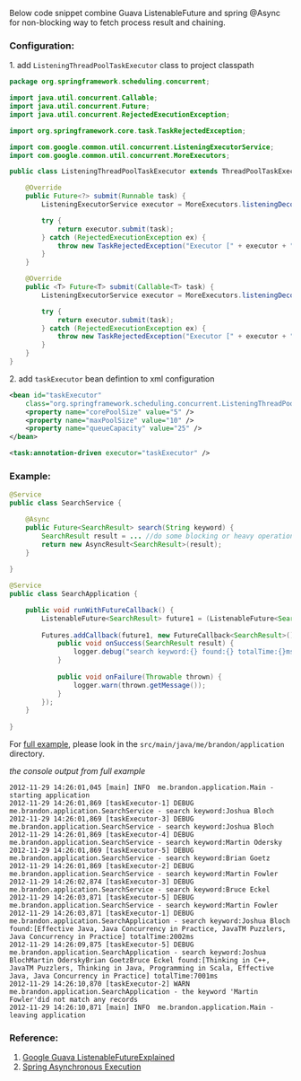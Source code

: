Below code snippet combine Guava ListenableFuture and spring @Async for non-blocking way to fetch process result and chaining.

### Configuration:

1\. add `ListeningThreadPoolTaskExecutor` class to project classpath

```java
package org.springframework.scheduling.concurrent;

import java.util.concurrent.Callable;
import java.util.concurrent.Future;
import java.util.concurrent.RejectedExecutionException;

import org.springframework.core.task.TaskRejectedException;

import com.google.common.util.concurrent.ListeningExecutorService;
import com.google.common.util.concurrent.MoreExecutors;

public class ListeningThreadPoolTaskExecutor extends ThreadPoolTaskExecutor {

	@Override
	public Future<?> submit(Runnable task) {
		ListeningExecutorService executor = MoreExecutors.listeningDecorator(getThreadPoolExecutor());

		try {
			return executor.submit(task);
		} catch (RejectedExecutionException ex) {
			throw new TaskRejectedException("Executor [" + executor + "] did not accept task: " + task, ex);
		}
	}

	@Override
	public <T> Future<T> submit(Callable<T> task) {
		ListeningExecutorService executor = MoreExecutors.listeningDecorator(getThreadPoolExecutor());

		try {
			return executor.submit(task);
		} catch (RejectedExecutionException ex) {
			throw new TaskRejectedException("Executor [" + executor + "] did not accept task: " + task, ex);
		}
	}
}
```
2\. add `taskExecutor` bean defintion to xml configuration
	
```xml
<bean id="taskExecutor"
	class="org.springframework.scheduling.concurrent.ListeningThreadPoolTaskExecutor">
	<property name="corePoolSize" value="5" />
	<property name="maxPoolSize" value="10" />
	<property name="queueCapacity" value="25" />
</bean>

<task:annotation-driven executor="taskExecutor" />
````	
	
### Example:

```java
@Service
public class SearchService {

	@Async
	public Future<SearchResult> search(String keyword) {
		SearchResult result = ... //do some blocking or heavy operation here
		return new AsyncResult<SearchResult>(result);
	}
	
}

@Service
public class SearchApplication {

	public void runWithFutureCallback() {	
		ListenableFuture<SearchResult> future1 = (ListenableFuture<SearchResult>) searchService.search("Joshua Bloch");
		
		Futures.addCallback(future1, new FutureCallback<SearchResult>() {
			public void onSuccess(SearchResult result) {
				logger.debug("search keyword:{} found:{} totalTime:{}ms", new Object[] { result.getKeyword(), result.getRecords(), result.getTotalTime() });
			}
	
			public void onFailure(Throwable thrown) {
				logger.warn(thrown.getMessage());
			}
		});
	}
	
}
```

For <a href="tree/master/src/main/java/me/brandon/application">full example</a>, please look in the `src/main/java/me/brandon/application` directory.

*the console output from full example*

	2012-11-29 14:26:01,045 [main] INFO  me.brandon.application.Main - starting application
	2012-11-29 14:26:01,869 [taskExecutor-1] DEBUG me.brandon.application.SearchService - search keyword:Joshua Bloch
	2012-11-29 14:26:01,869 [taskExecutor-3] DEBUG me.brandon.application.SearchService - search keyword:Joshua Bloch
	2012-11-29 14:26:01,869 [taskExecutor-4] DEBUG me.brandon.application.SearchService - search keyword:Martin Odersky
	2012-11-29 14:26:01,869 [taskExecutor-5] DEBUG me.brandon.application.SearchService - search keyword:Brian Goetz
	2012-11-29 14:26:01,869 [taskExecutor-2] DEBUG me.brandon.application.SearchService - search keyword:Martin Fowler
	2012-11-29 14:26:02,874 [taskExecutor-3] DEBUG me.brandon.application.SearchService - search keyword:Bruce Eckel
	2012-11-29 14:26:03,871 [taskExecutor-5] DEBUG me.brandon.application.SearchService - search keyword:Martin Fowler
	2012-11-29 14:26:03,871 [taskExecutor-1] DEBUG me.brandon.application.SearchApplication - search keyword:Joshua Bloch found:[Effective Java, Java Concurrency in Practice, JavaTM Puzzlers, Java Concurrency in Practice] totalTime:2002ms
	2012-11-29 14:26:09,875 [taskExecutor-5] DEBUG me.brandon.application.SearchApplication - search keyword:Joshua BlochMartin OderskyBrian GoetzBruce Eckel found:[Thinking in C++, JavaTM Puzzlers, Thinking in Java, Programming in Scala, Effective Java, Java Concurrency in Practice] totalTime:7001ms
	2012-11-29 14:26:10,870 [taskExecutor-2] WARN  me.brandon.application.SearchApplication - the keyword 'Martin Fowler'did not match any records
	2012-11-29 14:26:10,871 [main] INFO  me.brandon.application.Main - leaving application

	
### Reference:
1.	[Google Guava ListenableFutureExplained](http://code.google.com/p/guava-libraries/wiki/ListenableFutureExplained)
2.	[Spring Asynchronous Execution](http://static.springsource.org/spring/docs/3.0.x/reference/scheduling.html#scheduling-annotation-support-async)
